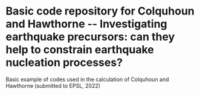 # Basic code repository for Colquhoun and Hawthorne -- Investigating earthquake precursors: can they help to constrain earthquake nucleation processes?

Basic example of codes used in the calculation of Colquhoun and Hawthorne (submitted to EPSL, 2022)

